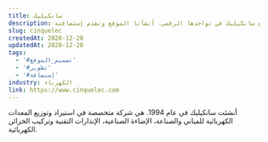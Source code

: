 ```yaml
---
title: سانكيليك
description: تعاونت يونيفارواب مع سانكيليك في تواجدها الرقمي. أنشأنا الموقع ونقدم إستضافته.
slug: cinquelec
createdAt: 2020-12-20
updatedAt: 2020-12-20
tags:
  - '#تصميم_الموقع'
  - '#تطوير'
  - '#إستضافة'
industry: الكهرباء
link: https://www.cinquelec.com
---
```


أنشئت سانكيليك في عام 1994. هي شركة متخصصة في استيراد وتوزيع المعدات الكهربائية للمباني والصناعة، الإضاءة الصناعية، الإنذارات التقنية وتركيب الخزائن الكهربائية.
